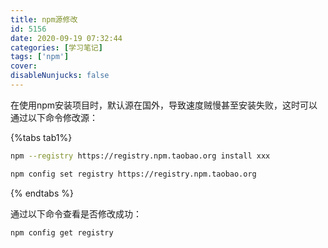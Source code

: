 ```yaml
---
title: npm源修改
id: 5156
date: 2020-09-19 07:32:44
categories: [学习笔记]
tags: ['npm']
cover: 
disableNunjucks: false
---
```


在使用npm安装项目时，默认源在国外，导致速度贼慢甚至安装失败，这时可以通过以下命令修改源：

{%tabs tab1%}

<!-- tab 临时修改 -->

```bash
npm --registry https://registry.npm.taobao.org install xxx
```

<!-- endtab -->

<!-- tab 永久修改 -->

```bash
npm config set registry https://registry.npm.taobao.org
```

<!-- endtab -->

{% endtabs %}

通过以下命令查看是否修改成功：

```bash
npm config get registry
```